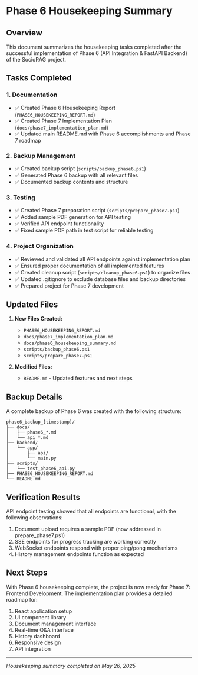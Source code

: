 # Phase 6 Housekeeping Summary

## Overview

This document summarizes the housekeeping tasks completed after the successful implementation of Phase 6 (API Integration & FastAPI Backend) of the SocioRAG project.

## Tasks Completed

### 1. Documentation

- ✅ Created Phase 6 Housekeeping Report (`PHASE6_HOUSEKEEPING_REPORT.md`)
- ✅ Created Phase 7 Implementation Plan (`docs/phase7_implementation_plan.md`)
- ✅ Updated main README.md with Phase 6 accomplishments and Phase 7 roadmap

### 2. Backup Management

- ✅ Created backup script (`scripts/backup_phase6.ps1`)
- ✅ Generated Phase 6 backup with all relevant files
- ✅ Documented backup contents and structure

### 3. Testing

- ✅ Created Phase 7 preparation script (`scripts/prepare_phase7.ps1`)
- ✅ Added sample PDF generation for API testing
- ✅ Verified API endpoint functionality
- ✅ Fixed sample PDF path in test script for reliable testing

### 4. Project Organization

- ✅ Reviewed and validated all API endpoints against implementation plan
- ✅ Ensured proper documentation of all implemented features
- ✅ Created cleanup script (`scripts/cleanup_phase6.ps1`) to organize files
- ✅ Updated .gitignore to exclude database files and backup directories
- ✅ Prepared project for Phase 7 development

## Updated Files

1. **New Files Created:**
   - `PHASE6_HOUSEKEEPING_REPORT.md`
   - `docs/phase7_implementation_plan.md`
   - `docs/phase6_housekeeping_summary.md`
   - `scripts/backup_phase6.ps1`
   - `scripts/prepare_phase7.ps1`

2. **Modified Files:**
   - `README.md` - Updated features and next steps
   
## Backup Details

A complete backup of Phase 6 was created with the following structure:

```plaintext
phase6_backup_[timestamp]/
├── docs/
│   ├── phase6_*.md
│   └── api_*.md
├── backend/
│   └── app/
│       ├── api/
│       └── main.py
├── scripts/
│   └── test_phase6_api.py
├── PHASE6_HOUSEKEEPING_REPORT.md
└── README.md
```

## Verification Results

API endpoint testing showed that all endpoints are functional, with the following observations:

1. Document upload requires a sample PDF (now addressed in prepare_phase7.ps1)
2. SSE endpoints for progress tracking are working correctly
3. WebSocket endpoints respond with proper ping/pong mechanisms
4. History management endpoints function as expected

## Next Steps

With Phase 6 housekeeping complete, the project is now ready for Phase 7: Frontend Development. The implementation plan provides a detailed roadmap for:

1. React application setup
2. UI component library
3. Document management interface
4. Real-time Q&A interface
5. History dashboard
6. Responsive design
7. API integration

---

*Housekeeping summary completed on May 26, 2025*
